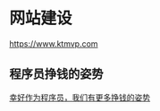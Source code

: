 # 网站建设
https://www.ktmvp.com

## 程序员挣钱的姿势
[幸好作为程序员，我们有更多挣钱的姿势](https://zhuanlan.zhihu.com/p/58886410)
